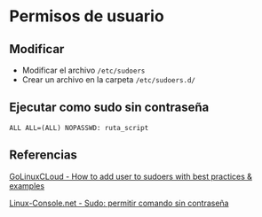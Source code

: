 

# Permisos de usuario

## Modificar

- Modificar el archivo `/etc/sudoers`
- Crear un archivo en la carpeta `/etc/sudoers.d/`





## Ejecutar como sudo sin contraseña



```
ALL ALL=(ALL) NOPASSWD: ruta_script
```


## Referencias

[GoLinuxCLoud - How to add user to sudoers with best practices & examples](https://www.golinuxcloud.com/add-user-to-sudoers/)


[Linux-Console.net - Sudo: permitir comando sin contraseña](https://es.linux-console.net/?p=10064)